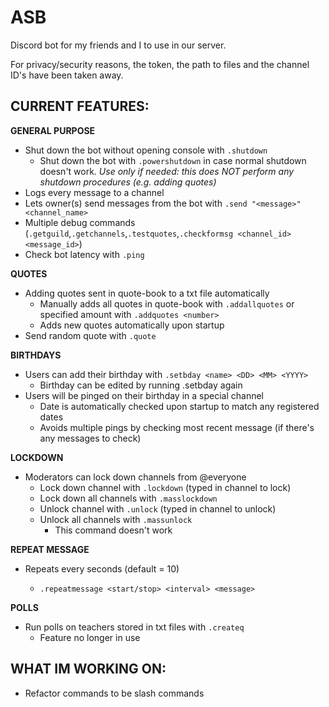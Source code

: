 # ASB
Discord bot for my friends and I to use in our server.

For privacy/security reasons, the token, the path to files and the channel ID's have been taken away.

## **CURRENT FEATURES:**
**GENERAL PURPOSE**
- Shut down the bot without opening console with `.shutdown`
    - Shut down the bot with `.powershutdown` in case normal shutdown doesn't work. _Use only if needed: this does NOT perform any shutdown procedures (e.g. adding quotes)_
- Logs every message to a channel
- Lets owner(s) send messages from the bot with `.send "<message>" <channel_name>`
- Multiple debug commands (`.getguild`,`.getchannels`,`.testquotes`,`.checkformsg <channel_id> <message_id>`)
- Check bot latency with `.ping`

**QUOTES**
- Adding quotes sent in quote-book to a txt file automatically
    - Manually adds all quotes in quote-book with `.addallquotes` or specified amount with `.addquotes <number>`
    - Adds new quotes automatically upon startup
- Send random quote with `.quote`

**BIRTHDAYS**
- Users can add their birthday with `.setbday <name> <DD> <MM> <YYYY>`
    - Birthday can be edited by running .setbday again
- Users will be pinged on their birthday in a special channel
    - Date is automatically checked upon startup to match any registered dates
    - Avoids multiple pings by checking most recent message (if there's any messages to check)

**LOCKDOWN**
- Moderators can lock down channels from @everyone
    - Lock down channel with `.lockdown` (typed in channel to lock)
    - Lock down all channels with `.masslockdown`
    - Unlock channel with `.unlock` (typed in channel to unlock)
    - Unlock all channels with `.massunlock`
        - This command doesn't work

**REPEAT MESSAGE**
- Repeats <message> every <interval> seconds (default = 10)
    - `.repeatmessage <start/stop> <interval> <message>`

**POLLS**
- Run polls on teachers stored in txt files with `.createq`
    - Feature no longer in use

## **WHAT IM WORKING ON:**
- Refactor commands to be slash commands
